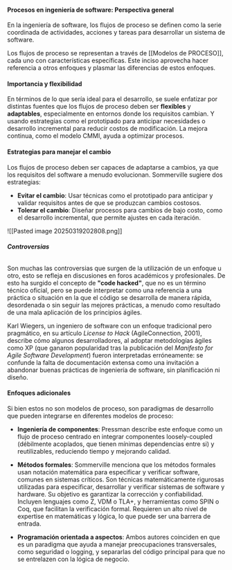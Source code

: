 #### Procesos en ingeniería de software: Perspectiva general
En la ingeniería de software, los flujos de proceso se definen como la serie coordinada de actividades, acciones y tareas para desarrollar un sistema de software.

Los flujos de proceso se representan a través de [[Modelos de PROCESO]], cada uno con características específicas. Este inciso aprovecha hacer referencia a otros enfoques y plasmar las diferencias de estos enfoques.
#### Importancia y flexibilidad
En términos de lo que sería ideal para el desarrollo, se suele enfatizar por distintas fuentes que los flujos de proceso deben ser **flexibles** y **adaptables**, especialmente en entornos donde los requisitos cambian. Y usando estrategias como el prototipado para anticipar necesidades o desarrollo incremental para reducir costos de modificación. La mejora continua, como el modelo CMMI, ayuda a optimizar procesos. 
#### Estrategias para manejar el cambio
Los flujos de proceso deben ser capaces de adaptarse a cambios, ya que los requisitos del software a menudo evolucionan. Sommerville sugiere dos estrategias:

- **Evitar el cambio**: Usar técnicas como el prototipado para anticipar y validar requisitos antes de que se produzcan cambios costosos.
- **Tolerar el cambio**: Diseñar procesos para cambios de bajo costo, como el desarrollo incremental, que permite ajustes en cada iteración.

![[Pasted image 20250319202808.png]]
###### **Controversias**
Son muchas las controversias que surgen de la utilización de un enfoque u otro, esto se refleja en discusiones en foros académicos y profesionales. De esto ha surgido el concepto de **"code hacked"**, que no es un término técnico oficial, pero se puede interpretar como una referencia a una práctica o situación en la que el código se desarrolla de manera rápida, desordenada o sin seguir las mejores prácticas, a menudo como resultado de una mala aplicación de los principios ágiles. 

Karl Wiegers, un ingeniero de software con un enfoque tradicional pero pragmático, en su artículo _License to Hack_ (AgileConnection, 2001), describe cómo algunos desarrolladores, al adoptar metodologías ágiles como XP (que ganaron popularidad tras la publicación del _Manifesto for Agile Software Development_) fueron interpretadas erróneamente: se confunde la falta de documentación extensa como una invitación a abandonar buenas prácticas de ingeniería de software, sin planificación ni diseño.

#### Enfoques adicionales
Si bien estos no son modelos de proceso, son paradigmas de desarrollo que pueden integrarse en diferentes modelos de proceso:

- **Ingeniería de componentes**: Pressman describe este enfoque como un flujo de proceso centrado en integrar componentes loosely-coupled (débilmente acoplados, que tienen mínimas dependencias entre si) y reutilizables, reduciendo tiempo y mejorando calidad.

- **Métodos formales**: Sommerville menciona que los métodos formales usan notación matemática para especificar y verificar software, comunes en sistemas críticos. Son técnicas matemáticamente rigurosas utilizadas para especificar, desarrollar y verificar sistemas de software y hardware. Su objetivo es garantizar la corrección y confiabilidad. Incluyen lenguajes como Z, VDM o TLA+, y herramientas como SPIN o Coq, que facilitan la verificación formal. Requieren un alto nivel de expertise en matemáticas y lógica, lo que puede ser una barrera de entrada.

- **Programación orientada a aspectos**: Ambos autores coinciden en que es un paradigma que ayuda a manejar preocupaciones transversales, como seguridad o logging, y separarlas del código principal para que no se entrelazen con la lógica de negocio. 